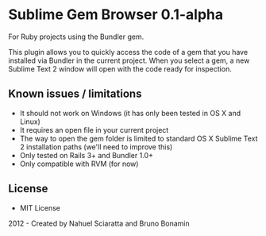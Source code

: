# Sublime Gem Browser 0.1-alpha

For Ruby projects using the Bundler gem.

This plugin allows you to quickly access the code of a gem that you have installed via Bundler in the current project. When you select a gem, a new Sublime Text 2 window will open with the code ready for inspection.

## Known issues / limitations
* It should not work on Windows (it has only been tested in OS X and Linux)
* It requires an open file in your current project
* The way to open the gem folder is limited to standard OS X Sublime Text 2 installation paths (we'll need to improve this)
* Only tested on Rails 3+ and Bundler 1.0+
* Only compatible with RVM (for now) 

## License
* MIT License

2012 - Created by Nahuel Sciaratta and Bruno Bonamin

